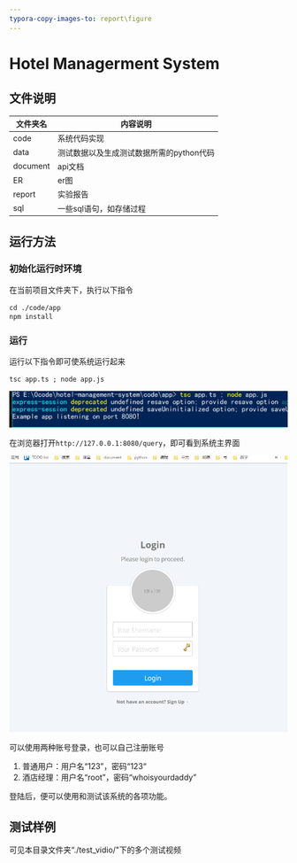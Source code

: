 ```yaml
---
typora-copy-images-to: report\figure
---
```


# Hotel Managerment System

## 文件说明

| 文件夹名 | 内容说明                                 |
| -------- | ---------------------------------------- |
| code     | 系统代码实现                             |
| data     | 测试数据以及生成测试数据所需的python代码 |
| document | api文档                                  |
| ER       | er图                                     |
| report   | 实验报告                                 |
| sql      | 一些sql语句，如存储过程                  |

## 运行方法

### 初始化运行时环境

在当前项目文件夹下，执行以下指令

```shell
cd ./code/app
npm install
```

### 运行

运行以下指令即可使系统运行起来

```shell
tsc app.ts ; node app.js
```

![1545464771407](report/figure/1545464771407.png)

在浏览器打开`http://127.0.0.1:8080/query`，即可看到系统主界面

![1545464833748](report/figure/1545464833748.png)

可以使用两种账号登录，也可以自己注册账号

1. 普通用户：用户名“123”，密码“123“
2. 酒店经理：用户名“root”，密码“whoisyourdaddy”

登陆后，便可以使用和测试该系统的各项功能。



## 测试样例

可见本目录文件夹“./test_vidio/"下的多个测试视频

